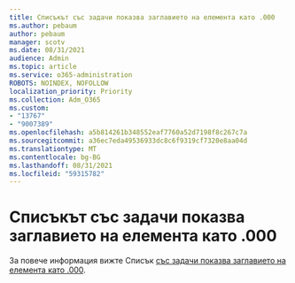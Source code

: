 ```yaml
---
title: Списъкът със задачи показва заглавието на елемента като .000
ms.author: pebaum
author: pebaum
manager: scotv
ms.date: 08/31/2021
audience: Admin
ms.topic: article
ms.service: o365-administration
ROBOTS: NOINDEX, NOFOLLOW
localization_priority: Priority
ms.collection: Adm_O365
ms.custom:
- "13767"
- "9007389"
ms.openlocfilehash: a5b814261b348552eaf7760a52d7198f8c267c7a
ms.sourcegitcommit: a36ec7eda49536933dc8c6f9319cf7320e8aa04d
ms.translationtype: MT
ms.contentlocale: bg-BG
ms.lasthandoff: 08/31/2021
ms.locfileid: "59315782"
---
```

# <a name="task-list-shows-item-title-as-000"></a>Списъкът със задачи показва заглавието на елемента като .000

За повече информация вижте Списък [със задачи показва заглавието на елемента като .000](https://docs.microsoft.com/sharepoint/troubleshoot/lists-and-libraries/task-list-shows-000).